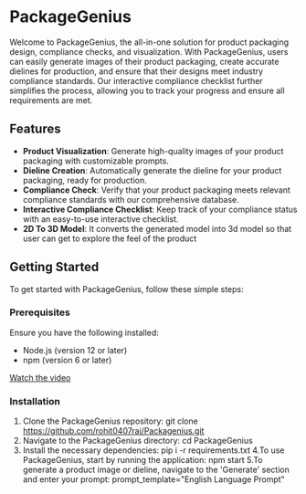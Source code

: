 # PackageGenius

Welcome to PackageGenius, the all-in-one solution for product packaging design, compliance checks, and visualization. With PackageGenius, users can easily generate images of their product packaging, create accurate dielines for production, and ensure that their designs meet industry compliance standards. Our interactive compliance checklist further simplifies the process, allowing you to track your progress and ensure all requirements are met.

## Features

- **Product Visualization**: Generate high-quality images of your product packaging with customizable prompts.
- **Dieline Creation**: Automatically generate the dieline for your product packaging, ready for production.
- **Compliance Check**: Verify that your product packaging meets relevant compliance standards with our comprehensive database.
- **Interactive Compliance Checklist**: Keep track of your compliance status with an easy-to-use interactive checklist.
- **2D To 3D Model**: It converts the generated model into 3d model so that user can get to explore the feel of the product

## Getting Started

To get started with PackageGenius, follow these simple steps:

### Prerequisites

Ensure you have the following installed:
- Node.js (version 12 or later)
- npm (version 6 or later)

[Watch the video](https://www.youtube.com/watch?v=5NzvKr4Qt1k)

### Installation

1. Clone the PackageGenius repository:
   git clone https://github.com/rohit0407rai/Packagenius.git
2. Navigate to the PackageGenius directory:
   cd PackageGenius
3. Install the necessary dependencies:
   pip i -r requirements.txt
4.To use PackageGenius, start by running the application:
   npm start
5.To generate a product image or dieline, navigate to the 'Generate' section and enter your prompt:
   prompt_template="English Language Prompt"

